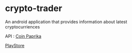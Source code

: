 # crypto-trader

An android application that provides information about latest cryptocurriences

API : [Coin Paprika](https://api.coinpaprika.com/)

[PlayStore](https://play.google.com/store/apps/details?id=com.binwin.cryptotrader)
